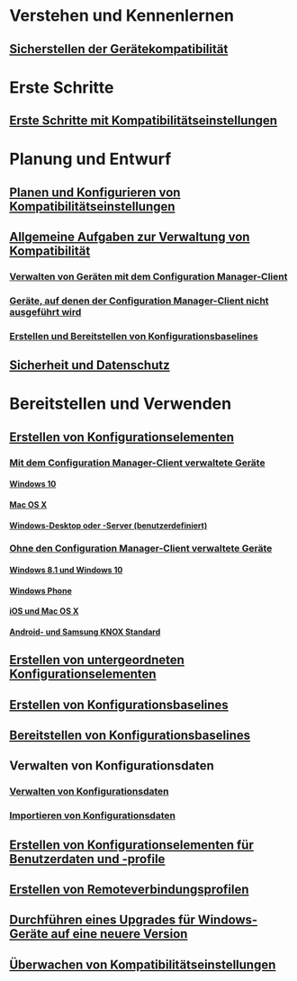 # Verstehen und Kennenlernen
## [Sicherstellen der Gerätekompatibilität](understand/ensure-device-compliance.md)

# Erste Schritte
## [Erste Schritte mit Kompatibilitätseinstellungen](get-started/get-started-with-compliance-settings.md)

# Planung und Entwurf
## [Planen und Konfigurieren von Kompatibilitätseinstellungen](plan-design/plan-for-and-configure-compliance-settings.md)
## [Allgemeine Aufgaben zur Verwaltung von Kompatibilität](plan-design/common-tasks-for-managing-compliance.md)
### [Verwalten von Geräten mit dem Configuration Manager-Client](plan-design/common-tasks-for-managing-compliance-on-devices-with-the-client.md)
### [Geräte, auf denen der Configuration Manager-Client nicht ausgeführt wird](plan-design/common-tasks-for-managing-compliance-on-devices-not-running-the-client.md)
### [Erstellen und Bereitstellen von Konfigurationsbaselines](plan-design/common-tasks-for-creating-and-deploying-configuration-baselines.md)
## [Sicherheit und Datenschutz](plan-design/security-and-privacy-for-compliance-settings.md)

# Bereitstellen und Verwenden

## [Erstellen von Konfigurationselementen](deploy-use/create-configuration-items.md)
### [Mit dem Configuration Manager-Client verwaltete Geräte](deploy-use/configuration-items-for-devices-managed-with-the-client.md)
#### [Windows 10](deploy-use/create-configuration-items-for-windows-10-devices-managed-with-the-client.md)
#### [Mac OS X](deploy-use/create-configuration-items-for-mac-os-x-devices-managed-with-the-client.md)
#### [Windows-Desktop oder -Server (benutzerdefiniert)](deploy-use/create-custom-configuration-items-for-windows-desktop-and-server-computers-managed-with-the-client.md)
### [Ohne den Configuration Manager-Client verwaltete Geräte](deploy-use/configuration-items-for-devices-managed-without-the-client.md)
#### [Windows 8.1 und Windows 10](deploy-use/create-configuration-items-for-windows-8.1-and-windows-10-devices-managed-without-the-client.md)
#### [Windows Phone](deploy-use/create-configuration-items-for-windows-phone-devices-managed-without-the-client.md)
#### [iOS und Mac OS X](deploy-use/create-configuration-items-for-ios-and-mac-os-x-devices-managed-without-the-client.md)
#### [Android- und Samsung KNOX Standard](deploy-use/create-configuration-items-for-android-and-samsung-knox-devices-managed-without-the-client.md)
## [Erstellen von untergeordneten Konfigurationselementen](deploy-use/create-child-configuration-items.md)

## [Erstellen von Konfigurationsbaselines](deploy-use/create-configuration-baselines.md)
## [Bereitstellen von Konfigurationsbaselines](deploy-use/deploy-configuration-baselines.md)

## Verwalten von Konfigurationsdaten
### [Verwalten von Konfigurationsdaten](deploy-use/management-tasks-for-configuration-data.md)
### [Importieren von Konfigurationsdaten](deploy-use/import-configuration-data.md)

## [Erstellen von Konfigurationselementen für Benutzerdaten und -profile](deploy-use/create-user-data-and-profiles-configuration-items.md)
## [Erstellen von Remoteverbindungsprofilen](deploy-use/create-remote-connection-profiles.md)
## [Durchführen eines Upgrades für Windows-Geräte auf eine neuere Version](deploy-use/upgrade-windows-version.md)
## [Überwachen von Kompatibilitätseinstellungen](deploy-use/monitor-compliance-settings.md)


<!--HONumber=Dec16_HO3-->


